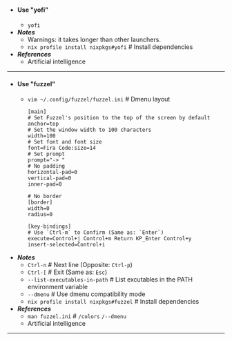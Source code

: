 - #### Use "yofi"
    - `yofi`
- ***Notes***
    - Warnings: it takes longer than other launchers.
    - `nix profile install nixpkgs#yofi` # Install dependencies
- ***References***
    - Artificial intelligence
- ---
- #### Use "fuzzel"
    - `vim ~/.config/fuzzel/fuzzel.ini` # Dmenu layout
      ```
      [main]
      # Set Fuzzel's position to the top of the screen by default
      anchor=top
      # Set the window width to 100 characters
      width=100
      # Set font and font size
      font=Fira Code:size=14
      # Set prompt
      prompt="-> "
      # No padding
      horizontal-pad=0
      vertical-pad=0
      inner-pad=0
      
      # No border
      [border]
      width=0
      radius=0
      
      [key-bindings]
      # Use `Ctrl-m` to Confirm (Same as: `Enter`)
      execute=Control+j Control+m Return KP_Enter Control+y
      insert-selected=Control+i
      ```
- ***Notes***
    - `Ctrl-n` # Next line (Opposite: `Ctrl-p`)
    - `Ctrl-[` # Exit (Same as: `Esc`)
    - `--list-executables-in-path` # List excutables in the PATH environment variable
    - `--dmenu` # Use dmenu compatibility mode
    - `nix profile install nixpkgs#fuzzel` # Install dependencies
- ***References***
    - `man fuzzel.ini` # `/colors` `/--dmenu`
    - Artificial intelligence
- ---
